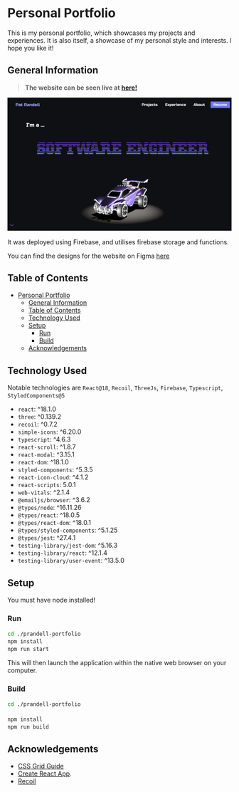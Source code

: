 # Personal Portfolio

This is my personal portfolio, which showcases my projects and experiences. It is also itself, a showcase of my personal style and interests. I hope you like it!

## General Information

> <b>The website can be seen live at [here!](https://prandell-portfolio.web.app/)</b>

![alt-text](https://github.com/prandell/prandell-portfolio/blob/main/resources/screen-shot.png)

It was deployed using Firebase, and utilises firebase storage and functions.

You can find the designs for the website on Figma [here](www.google.com)

## Table of Contents

- [Personal Portfolio](#Personal-Portfolio)
  - [General Information](#general-information)
  - [Table of Contents](#table-of-contents)
  - [Technology Used](#technology-used)
  - [Setup](#setup)
    - [Run](#run)
    - [Build](#build)
  - [Acknowledgements](#acknowledgements)

## Technology Used

Notable technologies are `React@18`, `Recoil`, `ThreeJs`, `Firebase`, `Typescript`, `StyledComponents@5`

- `react`: ^18.1.0
- `three`: ^0.139.2
- `recoil`: ^0.7.2
- `simple-icons`: ^6.20.0
- `typescript`: ^4.6.3
- `react-scroll`: ^1.8.7
- `react-modal`: ^3.15.1
- `react-dom`: ^18.1.0
- `styled-components`: ^5.3.5
- `react-icon-cloud`: ^4.1.2
- `react-scripts`: 5.0.1
- `web-vitals`: ^2.1.4
- `@emailjs/browser`: ^3.6.2
- `@types/node`: ^16.11.26
- `@types/react`: ^18.0.5
- `@types/react-dom`: ^18.0.1
- `@types/styled-components`: ^5.1.25
- `@types/jest`: ^27.4.1
- `testing-library/jest-dom`: ^5.16.3
- `testing-library/react`: ^12.1.4
- `testing-library/user-event`: ^13.5.0

## Setup

You must have node installed!

### Run

```bash
cd ./prandell-portfolio
npm install
npm run start
```

This will then launch the application within the native web browser on your computer.

### Build

```bash
cd ./prandell-portfolio

npm install
npm run build
```

## Acknowledgements

- [CSS Grid Guide](https://css-tricks.com/snippets/css/complete-guide-grid/)
- [Create React App](https://github.com/facebook/create-react-app).
- [Recoil](https://recoiljs.org/)
